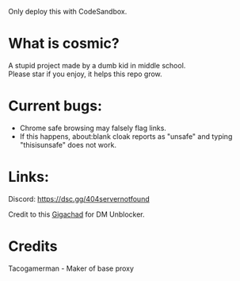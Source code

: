 Only deploy this with CodeSandbox.

# What is cosmic?
A stupid project made by a dumb kid in middle school.
<br>
Please star if you enjoy, it helps this repo grow.

# Current bugs:
* Chrome safe browsing may falsely flag links.
* If this happens, about:blank cloak reports as "unsafe" and typing "thisisunsafe" does not work.
# Links:
Discord: https://dsc.gg/404servernotfound

Credit to this [Gigachad](https://github.com/dragon731012/) for DM Unblocker.

# Credits
Tacogamerman - Maker of base proxy
